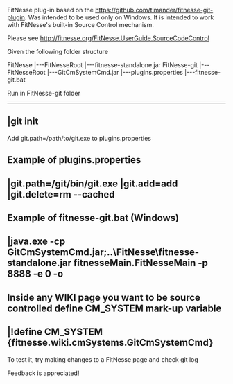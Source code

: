 FitNesse plug-in based on the https://github.com/timander/fitnesse-git-plugin.
Was intended to be used only on Windows. 
It is intended to work with FitNesse's built-in Source Control mechanism.

Please see http://fitnesse.org/FitNesse.UserGuide.SourceCodeControl

Given the following folder structure
 
  FitNesse
  |---FitNesseRoot
  |---fitnesse-standalone.jar
  FitNesse-git
  |---FitNesseRoot
  |---GitCmSystemCmd.jar
  |---plugins.properties
  |---fitnesse-git.bat

Run in FitNesse-git folder
  
  ---------------------------------------------
  |git init
  ---------------------------------------------

Add git.path=/path/to/git.exe to plugins.properties

Example of plugins.properties
  ---------------------------------------------
  |git.path=/git/bin/git.exe
  |git.add=add
  |git.delete=rm --cached
  ---------------------------------------------

Example of fitnesse-git.bat (Windows)
  ---------------------------------------------
  |java.exe -cp GitCmSystemCmd.jar;..\FitNesse\fitnesse-standalone.jar fitnesseMain.FitNesseMain -p 8888 -e 0 -o
  ---------------------------------------------

Inside any WIKI page you want to be source controlled define CM_SYSTEM mark-up variable
  ---------------------------------------------
  |!define CM_SYSTEM {fitnesse.wiki.cmSystems.GitCmSystemCmd} 
  ---------------------------------------------

To test it, try making changes to a FitNesse page and check git log

Feedback is appreciated!
